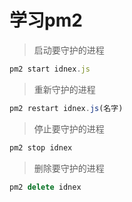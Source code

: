 # 学习pm2

> 启动要守护的进程

```js
pm2 start idnex.js
```

> 重新守护的进程

```js
pm2 restart idnex.js(名字)
```

> 停止要守护的进程

```js
pm2 stop idnex
```

> 删除要守护的进程

```js
pm2 delete idnex
```
